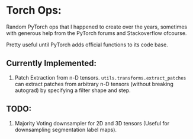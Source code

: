# Torch Ops:
Random PyTorch ops that I happened to create over the years, sometimes with generous help from the PyTorch forums and Stackoverflow ofcourse.

Pretty useful until PyTorch adds official functions to its code base. 

## Currently Implemented:

1. Patch Extraction from n-D tensors. `utils.transforms.extract_patches` can extract patches from arbitrary n-D tensors (without breaking autograd) by specifying a filter shape and step.

## TODO:

1. Majority Voting downsampler for 2D and 3D tensors (Useful for downsampling segmentation label maps).
